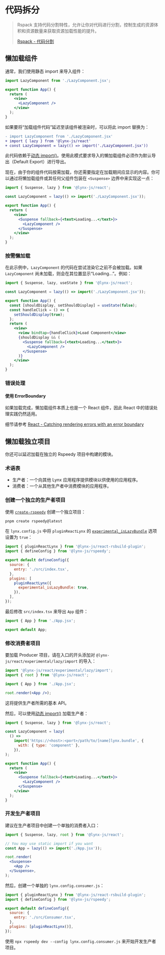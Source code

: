 # 代码拆分

> Rspack 支持代码分割特性，允许让你对代码进行分割，控制生成的资源体积和资源数量来获取资源加载性能的提升。
>
> [Rspack - 代码分割](https://rspack.dev/zh/guide/optimization/code-splitting)

## 懒加载组件

通常，我们使用静态 import 来导入组件：

<!-- eslint-disable import/no-unresolved -->

```jsx
import LazyComponent from './LazyComponent.jsx';

export function App() {
  return (
    <view>
      <LazyComponent />
    </view>
  );
}
```

如果要将“加载组件代码”延迟至该组件被渲染时，可以将此 import 替换为：

<!-- eslint-disable import/no-unresolved -->

```diff
- import LazyComponent from './LazyComponent.jsx'
+ import { lazy } from '@lynx-js/react'
+ const LazyComponent = lazy(() => import('./LazyComponent.jsx'))
```

此代码依赖于[动态 import()](https://developer.mozilla.org/en-US/docs/Web/JavaScript/Reference/Operators/import)。使用此模式要求导入的懒加载组件必须作为默认导出（Default Export）进行导出。

现在，由于你的组件代码按需加载，你还需要指定在加载期间应显示的内容。你可以通过将懒加载组件或其任何父组件包装在 `<Suspense>` 边界中来实现这一点：

<!-- eslint-disable import/no-unresolved -->

```jsx title="src/App.tsx"
import { Suspense, lazy } from '@lynx-js/react';

const LazyComponent = lazy(() => import('./LazyComponent.jsx'));

export function App() {
  return (
    <view>
      <Suspense fallback={<text>Loading...</text>}>
        <LazyComponent />
      </Suspense>
    </view>
  );
}
```

### 按需懒加载

在此示例中，`LazyComponent` 的代码在尝试渲染它之前不会被加载。如果 `LazyComponent` 尚未加载，则会在其位置显示“Loading...”。例如：

<!-- eslint-disable import/no-unresolved -->

```jsx title="src/App.tsx"
import { Suspense, lazy, useState } from '@lynx-js/react';

const LazyComponent = lazy(() => import('./LazyComponent.jsx'));

export function App() {
  const [shouldDisplay, setShouldDisplay] = useState(false);
  const handleClick = () => {
    setShouldDisplay(true);
  };
  return (
    <view>
      <view bindtap={handleClick}>Load Component</view>
      {shouldDisplay && (
        <Suspense fallback={<text>Loading...</text>}>
          <LazyComponent />
        </Suspense>
      )}
    </view>
  );
}
```

### 错误处理

#### 使用 ErrorBoundary

如果加载完成，懒加载组件本质上也是一个 React 组件，因此 React 中的错误处理实践仍然适用。

细节请参考 [React - Catching rendering errors with an error boundary](https://react.dev/reference/react/Component#catching-rendering-errors-with-an-error-boundary)

## 懒加载独立项目

你还可以延迟加载在独立的 Rspeedy 项目中构建的模块。

### 术语表

- 生产者：一个向其他 Lynx 应用程序提供模块以供使用的应用程序。
- 消费者：一个从其他生产者中消费模块的应用程序。

### 创建一个独立的生产者项目

使用 [`create-rspeedy`](https://npmjs.com/create-rspeedy) 创建一个独立项目：

```bash
pnpm create rspeedy@latest
```

在 `lynx.config.js` 中将 `pluginReactLynx` 的 [`experimental_isLazyBundle`] 选项设置为 `true`：

```js
import { pluginReactLynx } from '@lynx-js/react-rsbuild-plugin';
import { defineConfig } from '@lynx-js/rspeedy';

export default defineConfig({
  source: {
    entry: './src/index.tsx',
  },
  plugins: [
    pluginReactLynx({
      experimental_isLazyBundle: true,
    }),
  ],
});
```

最后修改 `src/index.tsx` 来导出 `App` 组件：

<!-- eslint-disable-next-line import/no-unresolved -->

```js title="src/index.tsx"
import { App } from './App.jsx';

export default App;
```

### 修改消费者项目

要加载 Producer 项目，请在入口的开头添加对 `@lynx-js/react/experimental/lazy/import` 的导入：

<!-- eslint-disable import/no-unresolved -->

```jsx title="src/index.tsx"
import '@lynx-js/react/experimental/lazy/import';
import { root } from '@lynx-js/react';

import { App } from './App.jsx';

root.render(<App />);
```

这将提供生产者所需的基本 API。

然后，可以使用[动态 import()](https://developer.mozilla.org/en-US/docs/Web/JavaScript/Reference/Operators/import) 加载生产者：

<!-- eslint-disable import/no-unresolved -->

```jsx title="src/App.tsx"
import { Suspense, lazy } from '@lynx-js/react';

const LazyComponent = lazy(
  () =>
    import('https://<host>:<port>/path/to/[name]lynx.bundle', {
      with: { type: 'component' },
    }),
);

export function App() {
  return (
    <view>
      <Suspense fallback={<text>Loading...</text>}>
        <LazyComponent />
      </Suspense>
    </view>
  );
}
```

### 开发生产者项目

建议在生产者项目中创建一个单独的消费者入口：

<!-- eslint-disable import/no-unresolved -->

```jsx title="src/Consumer.tsx"
import { Suspense, lazy, root } from '@lynx-js/react';

// You may use static import if you want
const App = lazy(() => import('./App.jsx'));

root.render(
  <Suspense>
    <App />
  </Suspense>,
);
```

然后，创建一个单独的 `lynx.config.consumer.js`：

```js title="lynx.config.consumer.js"
import { pluginReactLynx } from '@lynx-js/react-rsbuild-plugin';
import { defineConfig } from '@lynx-js/rspeedy';

export default defineConfig({
  source: {
    entry: './src/Consumer.tsx',
  },
  plugins: [pluginReactLynx()],
});
```

使用 `npx rspeedy dev --config lynx.config.consumer.js` 来开始开发生产者项目。

[`experimental_isLazyBundle`]: ../../api/rspeedy/react-rsbuild-plugin.pluginreactlynxoptions.experimental_islazybundle
